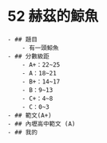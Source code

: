 # 52 赫茲的鯨魚
	- ## 題目
		- 有一頭鯨魚
	- ## 分數級距
		- A+：22~25
		- A：18~21
		- B+：14~17
		- B：9~13
		- C+：4~8
		- C：0~3
	- ## 範文(A+)
	- ## 內壢高中範文 (A)
	- ## 我的